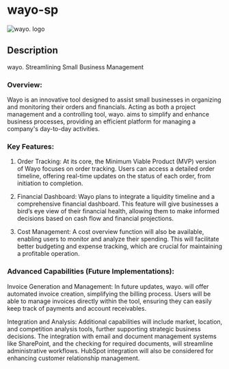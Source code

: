 # wayo-sp
![wayo. logo]((wayo./src/Pictures/logos/wayo..png))

## Description
wayo. Streamlining Small Business Management

### Overview:

Wayo is an innovative tool designed to assist small businesses in organizing and monitoring their orders and financials. Acting as both a project management and a controlling tool, wayo. aims to simplify and enhance business processes, providing an efficient platform for managing a company's day-to-day activities.

### Key Features:

1. Order Tracking:
At its core, the Minimum Viable Product (MVP) version of Wayo focuses on order tracking. Users can access a detailed order timeline, offering real-time updates on the status of each order, from initiation to completion.

2. Financial Dashboard:
Wayo plans to integrate a liquidity timeline and a comprehensive financial dashboard. This feature will give businesses a bird’s eye view of their financial health, allowing them to make informed decisions based on cash flow and financial projections.

3. Cost Management:
A cost overview function will also be available, enabling users to monitor and analyze their spending. This will facilitate better budgeting and expense tracking, which are crucial for maintaining a profitable operation.

### Advanced Capabilities (Future Implementations):

Invoice Generation and Management:
In future updates, wayo. will offer automated invoice creation, simplifying the billing process. Users will be able to manage invoices directly within the tool, ensuring they can easily keep track of payments and account receivables.

Integration and Analysis:
Additional capabilities will include market, location, and competition analysis tools, further supporting strategic business decisions. The integration with email and document management systems like SharePoint, and the checking for required documents, will streamline administrative workflows. HubSpot integration will also be considered for enhancing customer relationship management.